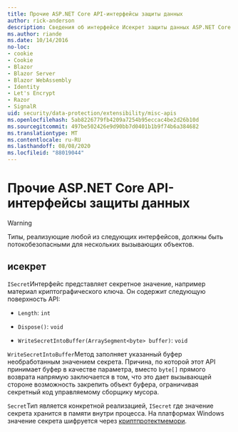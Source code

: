 ```yaml
---
title: Прочие ASP.NET Core API-интерфейсы защиты данных
author: rick-anderson
description: Сведения об интерфейсе Исекрет защиты данных ASP.NET Core.
ms.author: riande
ms.date: 10/14/2016
no-loc:
- cookie
- Cookie
- Blazor
- Blazor Server
- Blazor WebAssembly
- Identity
- Let's Encrypt
- Razor
- SignalR
uid: security/data-protection/extensibility/misc-apis
ms.openlocfilehash: 5ab8226779fb4209a7254b95eccac4be2d26b10d
ms.sourcegitcommit: 497be502426e9d90bb7d0401b1b9f74b6a384682
ms.translationtype: MT
ms.contentlocale: ru-RU
ms.lasthandoff: 08/08/2020
ms.locfileid: "88019044"
---
```

# <a name="miscellaneous-aspnet-core-data-protection-apis"></a>Прочие ASP.NET Core API-интерфейсы защиты данных

<a name="data-protection-extensibility-mics-apis"></a>

>[!WARNING]
> Типы, реализующие любой из следующих интерфейсов, должны быть потокобезопасными для нескольких вызывающих объектов.

## <a name="isecret"></a>исекрет

`ISecret`Интерфейс представляет секретное значение, например материал криптографического ключа. Он содержит следующую поверхность API:

* `Length`: `int`

* `Dispose()`: `void`

* `WriteSecretIntoBuffer(ArraySegment<byte> buffer)`: `void`

`WriteSecretIntoBuffer`Метод заполняет указанный буфер необработанным значением секрета. Причина, по которой этот API принимает буфер в качестве параметра, вместо `byte[]` прямого возврата напрямую заключается в том, что это дает вызывающей стороне возможность закрепить объект буфера, ограничивая секретный код управляемому сборщику мусора.

`Secret`Тип является конкретной реализацией, `ISecret` где значение секрета хранится в памяти внутри процесса. На платформах Windows значение секрета шифруется через [криптпротектмемори](/windows/win32/api/dpapi/nf-dpapi-cryptprotectmemory).
